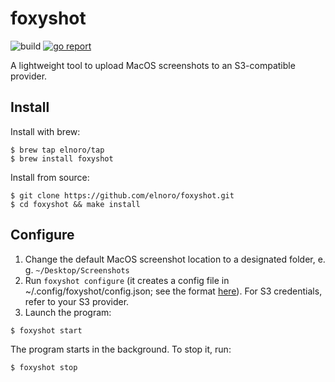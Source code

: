 # foxyshot

![build](https://github.com/elnoro/foxyshot/workflows/build/badge.svg) [![go report](https://goreportcard.com/badge/github.com/elnoro/foxyshot)](https://goreportcard.com/report/github.com/elnoro/foxyshot)

A lightweight tool to upload MacOS screenshots to an S3-compatible provider. 

## Install 
Install with brew:
```
$ brew tap elnoro/tap
$ brew install foxyshot
```

Install from source:

```
$ git clone https://github.com/elnoro/foxyshot.git
$ cd foxyshot && make install
```

## Configure

1. Change the default MacOS screenshot location to a designated folder, e. g. `~/Desktop/Screenshots`
2. Run `foxyshot configure` (it creates a config file in ~/.config/foxyshot/config.json; see the format [here](https://github.com/elnoro/foxyshot/blob/master/config/testdata/full.json)). For S3 credentials, refer to your S3 provider.
3. Launch the program: 
```
$ foxyshot start
```
The program starts in the background. To stop it, run:

```
$ foxyshot stop
```